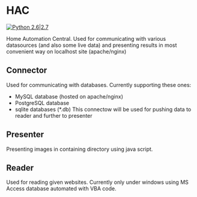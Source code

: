 # HAC
[![Python 2.6|2.7](https://img.shields.io/badge/python-2.6|2.7-yellow.svg)](https://www.python.org/)

Home Automation Central.
Used for communicating with various datasources (and also some live data) and presenting results in most convenient way on localhost site (apache/nginx)

## Connector
Used for communicating with databases. Currently supporting these ones:
- MySQL database (hosted on apache/nginx)
- PostgreSQL database
- sqlite databases (*.db)
This connectow will be used for pushing data to reader and further to presenter

## Presenter
Presenting images in containing directory using java script.

## Reader
Used for reading given websites.
Currently only under windows using MS Access database automated with VBA code.
